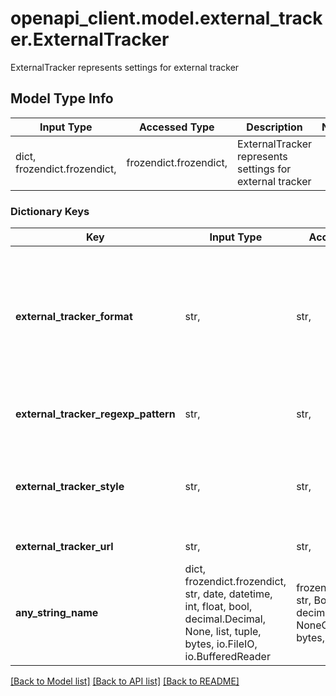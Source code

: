 # openapi_client.model.external_tracker.ExternalTracker

ExternalTracker represents settings for external tracker

## Model Type Info
Input Type | Accessed Type | Description | Notes
------------ | ------------- | ------------- | -------------
dict, frozendict.frozendict,  | frozendict.frozendict,  | ExternalTracker represents settings for external tracker | 

### Dictionary Keys
Key | Input Type | Accessed Type | Description | Notes
------------ | ------------- | ------------- | ------------- | -------------
**external_tracker_format** | str,  | str,  | External Issue Tracker URL Format. Use the placeholders {user}, {repo} and {index} for the username, repository name and issue index. | [optional] 
**external_tracker_regexp_pattern** | str,  | str,  | External Issue Tracker issue regular expression | [optional] 
**external_tracker_style** | str,  | str,  | External Issue Tracker Number Format, either &#x60;numeric&#x60;, &#x60;alphanumeric&#x60;, or &#x60;regexp&#x60; | [optional] 
**external_tracker_url** | str,  | str,  | URL of external issue tracker. | [optional] 
**any_string_name** | dict, frozendict.frozendict, str, date, datetime, int, float, bool, decimal.Decimal, None, list, tuple, bytes, io.FileIO, io.BufferedReader | frozendict.frozendict, str, BoolClass, decimal.Decimal, NoneClass, tuple, bytes, FileIO | any string name can be used but the value must be the correct type | [optional]

[[Back to Model list]](../../README.md#documentation-for-models) [[Back to API list]](../../README.md#documentation-for-api-endpoints) [[Back to README]](../../README.md)

